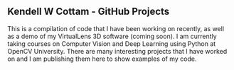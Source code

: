 ## Kendell W Cottam - GitHub Projects

This is a compilation of code that I have been working on recently, as well as a demo of my VirtualLens 3D software (coming soon).
I am currently taking courses on Computer Vision and Deep Learning using Python at OpenCV University. There are many interesting projects that I have worked on and I am publishing them here to show examples of my code.

<!--
**kendell7966/kendell7966** is a ✨ _special_ ✨ repository because its `README.md` (this file) appears on your GitHub profile.

Here are some ideas to get you started:

- 🔭 I’m currently working on ...
- 🌱 I’m currently learning ...
- 👯 I’m looking to collaborate on ...
- 🤔 I’m looking for help with ...
- 💬 Ask me about ...
- 📫 How to reach me: ...
- 😄 Pronouns: ...
- ⚡ Fun fact: ...
-->
